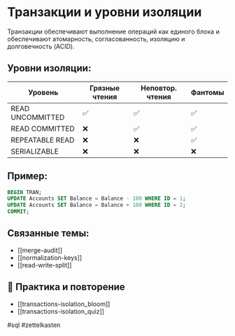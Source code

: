 # Транзакции и уровни изоляции

Транзакции обеспечивают выполнение операций как единого блока и обеспечивают атомарность, согласованность, изоляцию и долговечность (ACID).

## Уровни изоляции:
| Уровень         | Грязные чтения | Неповтор. чтения | Фантомы |
|------------------|----------------|------------------|---------|
| READ UNCOMMITTED | ✅             | ✅               | ✅      |
| READ COMMITTED   | ❌             | ✅               | ✅      |
| REPEATABLE READ  | ❌             | ❌               | ✅      |
| SERIALIZABLE     | ❌             | ❌               | ❌      |

## Пример:
```sql
BEGIN TRAN;
UPDATE Accounts SET Balance = Balance - 100 WHERE ID = 1;
UPDATE Accounts SET Balance = Balance + 100 WHERE ID = 2;
COMMIT;
```

## Связанные темы:
- [[merge-audit]]
- [[normalization-keys]]
- [[read-write-split]]

## 🔁 Практика и повторение
- [[transactions-isolation_bloom]]
- [[transactions-isolation_quiz]]

#sql #zettelkasten
